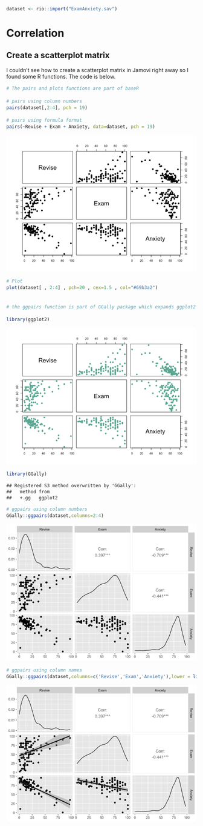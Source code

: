``` r
dataset <- rio::import("ExamAnxiety.sav")
```

Correlation
===========

Create a scatterplot matrix
---------------------------

I couldn’t see how to create a scatterplot matrix in Jamovi right away
so I found some R functions. The code is below.

``` r
# The pairs and plots functions are part of baseR

# pairs using column numbers
pairs(dataset[,2:4], pch = 19)

# pairs using formula format
pairs(~Revise + Exam + Anxiety, data=dataset, pch = 19)
```

![](Week-6-correlation-Rnotebook_files/figure-markdown_github/unnamed-chunk-2-1.png)

``` r
# Plot
plot(dataset[ , 2:4] , pch=20 , cex=1.5 , col="#69b3a2")


# the ggpairs function is part of GGally package which expands ggplot2 package

library(ggplot2)
```

![](Week-6-correlation-Rnotebook_files/figure-markdown_github/unnamed-chunk-2-2.png)

``` r
library(GGally)
```

    ## Registered S3 method overwritten by 'GGally':
    ##   method from   
    ##   +.gg   ggplot2

``` r
# ggpairs using column numbers
GGally::ggpairs(dataset,columns=2:4)
```

![](Week-6-correlation-Rnotebook_files/figure-markdown_github/unnamed-chunk-2-3.png)

``` r
# ggpairs using column names
GGally::ggpairs(dataset,columns=c('Revise','Exam','Anxiety'),lower = list(continuous = "smooth"))
```

![](Week-6-correlation-Rnotebook_files/figure-markdown_github/unnamed-chunk-2-4.png)
